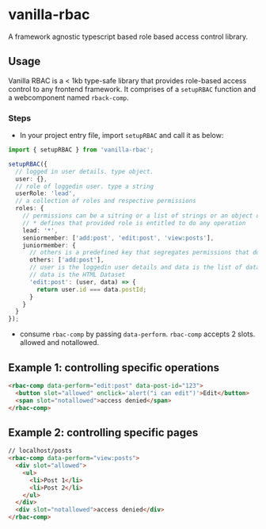 # vanilla-rbac

A framework agnostic typescript based role based access control library.

## Usage

Vanilla RBAC is a < 1kb type-safe library that provides role-based access control to any frontend framework. It comprises of a `setupRBAC` function and a webcomponent named `rback-comp`.

### Steps

- In your project entry file, import `setupRBAC` and call it as below:

```typescript
import { setupRBAC } from 'vanilla-rbac';

setupRBAC({
  // logged in user details. type object.
  user: {},
  // role of loggedin user. type a string
  userRole: 'lead',
  // a collection of roles and respective permissions
  roles: {
    // permissions can be a sitring or a list of strings or an object or a function
    // * defines that provided role is entitled to do any operation
    lead: '*',
    seniormember: ['add:post', 'edit:post', 'view:posts'],
    juniormember: {
      // others is a predefined key that segregates permissions that do not depend on any logic
      others: ['add:post'],
      // user is the loggedin user details and data is the list of data-* that passed to rbac-comp
      // data is the HTML Dataset
      'edit:post': (user, data) => {
        return user.id === data.postId;
      }
    }
  }
});
```

- consume `rbac-comp` by passing `data-perform`. `rbac-comp` accepts 2 slots. allowed and notallowed.

## Example 1: controlling specific operations

```html
<rbac-comp data-perform="edit:post" data-post-id="123">
  <button slot="allowed" onclick='alert("i can edit")'>Edit</button>
  <span slot="notallowed">access denied</span>
</rbac-comp>
```

## Example 2: controlling specific pages

```html
// localhost/posts
<rbac-comp data-perform="view:posts">
  <div slot="allowed">
    <ul>
      <li>Post 1</li>
      <li>Post 2</li>
    </ul>
  </div>
  <div slot="notallowed">access denied</div>
</rbac-comp>
```
